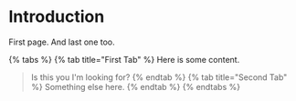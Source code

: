 # Introduction

First page. And last one too.

{% tabs %}
{% tab title="First Tab" %}
Here is some content.

> Is this you I'm looking for?
{% endtab %}
{% tab title="Second Tab" %}
Something else here.
{% endtab %}
{% endtabs %}